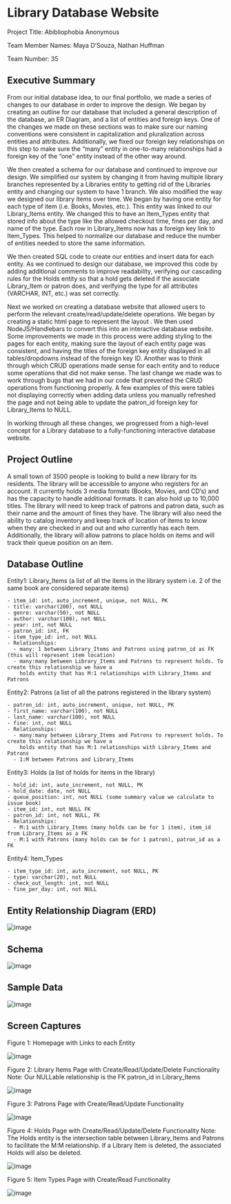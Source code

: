 # Library Database Website

Project Title: Abibliophobia Anonymous

Team Member Names: Maya D’Souza, Nathan Huffman

Team Number: 35

<h2>Executive Summary</h2>

From our initial database idea, to our final portfolio, we made a series of changes to our database in order to improve the design. We began by creating an outline for our database that included a general description of the database, an ER Diagram, and a list of entities and foreign keys. One of the changes we made on these sections was to make sure our naming conventions were consistent in capitalization and pluralization across entities and attributes. Additionally, we fixed our foreign key relationships on this step to make sure the “many” entity in one-to-many relationships had a foreign key of the “one” entity instead of the other way around.

We then created a schema for our database and continued to improve our design. We simplified our system by changing it from having multiple library branches represented by a Libraries entity to getting rid of the Libraries entity and changing our system to have 1 branch. We also modified the way we designed our library items over time. We began by having one entity for each type of item (i.e. Books, Movies, etc.). This entity was linked to our Library_Items entity. We changed this to have an Item_Types entity that stored info about the type like the allowed checkout time, fines per day, and name of the type. Each row in Library_Items now has a foreign key link to Item_Types. This helped to normalize our database and reduce the number of entities needed to store the same information.

We then created SQL code to create our entities and insert data for each entity. As we continued to design our database, we improved this code by adding additional comments to improve readability, verifying our cascading rules for the Holds entity so that a hold gets deleted if the associate Library_Item or patron does, and verifying the type for all attributes (VARCHAR, INT, etc.) was set correctly.

Next we worked on creating a database website that allowed users to perform the relevant create/read/update/delete operations. We began by creating a static html page to represent the layout . We then used NodeJS/Handlebars to convert this into an interactive database website. Some improvements we made in this process were adding styling to the pages for each entity, making sure the layout of each entity page was consistent, and having the titles of the foreign key entity displayed in all tables/dropdowns instead of the foreign key ID. Another was to think through which CRUD operations made sense for each entity and to reduce some operations that did not make sense. The last change we made was to work through bugs that we had in our code that prevented the CRUD operations from functioning properly. A few examples of this were tables not displaying correctly when adding data unless you manually refreshed the page and not being able to update the patron_id foreign key for Library_Items to NULL.

In working through all these changes, we progressed from a high-level concept for a Library database to a fully-functioning interactive database website.

<h2>Project Outline</h2>

A small town of 3500 people is looking to build a new library for its residents.  The library will be accessible to anyone who registers for an account. It currently holds 3 media formats (Books,  Movies, and CD’s) and has the capacity to handle additional formats. It can also hold up to 10,000 titles. The library will need to keep track of patrons and patron data, such as their name and the amount of fines they have. The library will also need the ability to catalog inventory and keep track of location of items to know when they are checked in and out and who currently has each item. Additionally, the library will allow patrons to place holds on items and will track their queue position on an item.

<h2>Database Outline</h2>

Entity1: Library_Items (a list of all the items in the library system i.e. 2 of the same book are considered separate items)

    - item_id: int, auto_increment, unique, not NULL, PK
    - title: varchar(200), not NULL
    - genre: varchar(50), not NULL
    - author: varchar(100), not NULL
    - year: int, not NULL
    - patron_id: int, FK
    - item_type_id: int, not NULL
    - Relationships:
      - many: 1 between Library_Items and Patrons using patron_id as FK (this will represent item location)
      - many:many between Library_Items and Patrons to represent holds. To create this relationship we have a 
        holds entity that has M:1 relationships with Library_Items and Patrons

Entity2: Patrons (a list of all the patrons registered in the library system)

    - patron_id: int, auto_increment, unique, not NULL, PK
    - first_name: varchar(100), not NULL
    - last_name: varchar(100), not NULL
    - fine: int, not NULL
    - Relationships: 
      - many:many between Library_Items and Patrons to represent holds. To create this relationship we have a 
        holds entity that has M:1 relationships with Library_Items and Patrons
      - 1:M between Patrons and Library_Items
	
Entity3: Holds (a list of holds for items in the library)

    - hold_id: int, auto_increment, not NULL, PK
    - hold_date: date, not NULL
    - queue_position: int, not NULL (some summary value we calculate to issue book)
    - item_id: int, not NULL FK
    - patron_id: int, not NULL, FK
    - Relationships:
      - M:1 with Library_Items (many holds can be for 1 item), item_id from Library_Items as a FK
      - M:1 with Patrons (many holds can be for 1 patron), patron_id as a FK

Entity4: Item_Types

    - item_type_id: int, auto_increment, not NULL, PK
    - type: varchar(20), not NULL
    - check_out_length: int, not NULL
    - fine_per_day: int, not NULL

<h2>Entity Relationship Diagram (ERD)</h2>

![image](https://user-images.githubusercontent.com/97061012/233409965-8167422a-c200-4ff6-bcbc-21154fbf7137.png)


<h2>Schema</h2>

![image](https://user-images.githubusercontent.com/97061012/233410509-0ecb36e5-d4ca-4406-acea-25f3c160a210.png)

<h2>Sample Data</h2>

![image](https://user-images.githubusercontent.com/97061012/233410709-1bbdbe7d-055d-4163-b9a5-1bfae13fb5d1.png)

<h2>Screen Captures</h2>



Figure 1: Homepage with Links to each Entity

![image](https://user-images.githubusercontent.com/97061012/233410894-ea79dac0-77d9-4350-9d14-fd2eb1e5d509.png)


Figure 2: Library Items Page with Create/Read/Update/Delete Functionality
Note: Our NULLable relationship is the FK patron_id in Library_Items

![image](https://user-images.githubusercontent.com/97061012/233410972-68eed1e4-9111-46af-beeb-1722bf2a774f.png)


Figure 3: Patrons Page with Create/Read/Update Functionality

![image](https://user-images.githubusercontent.com/97061012/233411073-3ba0f7dd-1f4a-41c8-a488-32143d5d0cc5.png)


Figure 4: Holds Page with Create/Read/Update/Delete Functionality
Note: The Holds entity is the intersection table between Library_Items and Patrons to facilitate the M:M relationship. If a Library Item is deleted, the associated Holds will also be deleted.

![image](https://user-images.githubusercontent.com/97061012/233411169-b2f3e9a0-ad7f-48d5-8b5a-b3ad3ad9d0a6.png)


Figure 5: Item Types Page with Create/Read Functionality

![image](https://user-images.githubusercontent.com/97061012/233411261-cf2797ff-49fc-4df1-b3e7-d700721e73d2.png)



